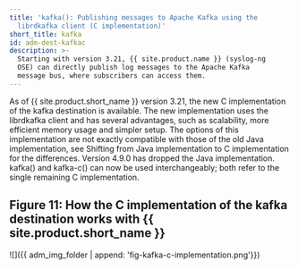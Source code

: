 ```yaml
---
title: 'kafka(): Publishing messages to Apache Kafka using the
  librdkafka client (C implementation)'
short_title: kafka
id: adm-dest-kafkac
description: >-
  Starting with version 3.21, {{ site.product.name }} (syslog-ng
  OSE) can directly publish log messages to the Apache Kafka
  message bus, where subscribers can access them.
---
```


As of {{ site.product.short_name }} version 3.21, the new C implementation of the kafka
destination is available. The new implementation uses the librdkafka
client and has several advantages, such as scalability, more efficient
memory usage and simpler setup. The options of this implementation are
not exactly compatible with those of the old Java implementation, see
Shifting from Java implementation to C implementation for the differences.
Version 4.9.0 has dropped the Java implementation. kafka() and kafka-c() can now
be used interchangeably; both refer to the single remaining C implementation.

## Figure 11: How the C implementation of the kafka destination works with {{ site.product.short_name }}

![]({{ adm_img_folder | append: 'fig-kafka-c-implementation.png'}})
